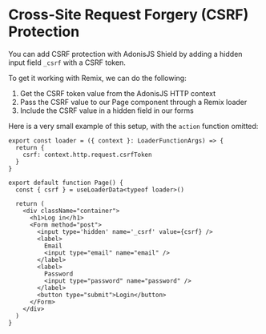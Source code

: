 # Cross-Site Request Forgery (CSRF) Protection

You can add CSRF protection with AdonisJS Shield by adding a hidden input field `_csrf` with a CSRF token.

To get it working with Remix, we can do the following:

1. Get the CSRF token value from the AdonisJS HTTP context
1. Pass the CSRF value to our Page component through a Remix loader
1. Include the CSRF value in a hidden field in our forms

Here is a very small example of this setup, with the `action` function omitted:

``` tsx
export const loader = ({ context }: LoaderFunctionArgs) => {
  return {
    csrf: context.http.request.csrfToken
  }
}

export default function Page() {
  const { csrf } = useLoaderData<typeof loader>()

  return (
    <div className="container">
      <h1>Log in</h1>
      <Form method="post">
        <input type='hidden' name='_csrf' value={csrf} />
        <label>
          Email
          <input type="email" name="email" />
        </label>
        <label>
          Password
          <input type="password" name="password" />
        </label>
        <button type="submit">Login</button>
      </Form>
    </div>
  )
}
```